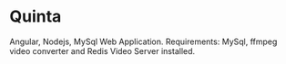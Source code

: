 # Quinta
Angular, Nodejs, MySql Web Application.
Requirements: MySql, ffmpeg video converter and Redis Video Server installed.
